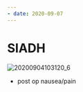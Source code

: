 ```yaml
---
- date: 2020-09-07
---
```


# SIADH

<!-- triggers for SIADH -->

![20200904103120_6](https://photos.thisispiggy.com/file/wikiFiles/20200904103120_6.png)

- post op nausea/pain
